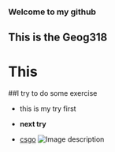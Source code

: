 ### Welcome to my github
## This is the Geog318
# This
##I try to do some exercise

- this is my try first

- **next try**

- [csgo](https://www.counter-strike.net/)
![Image description](https://example.com/image.png)
